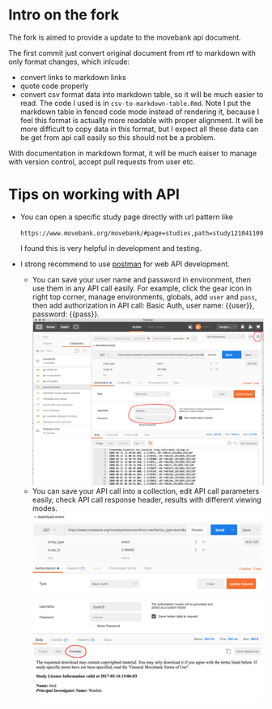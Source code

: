 # Intro on the fork
The fork is aimed to provide a update to the movebank api document. 

The first commit just convert original document from rtf to markdown with only format changes, which inlcude:
- convert links to markdown links
- quote code properly
- convert csv format data into markdown table, so it will be much easier to read. The code I used is in `csv-to-markdown-table.Rmd`. 
  Note I put the markdown table in fenced code mode instead of rendering it, because I feel this format is actually more readable with proper alignment. It will be more difficult to copy data in this format, but I expect all these data can be get from api call easily so this should not be a problem.

With documentation in markdown format, it will be much eaiser to manage with version control, accept pull requests from user etc.

# Tips on working with API
- You can open a specific study page directly with url pattern like

    `https://www.movebank.org/movebank/#page=studies,path=study121041109`

    I found this is very helpful in development and testing.

- I strong recommend to use [postman](https://www.getpostman.com/) for web API development.
    + You can save your user name and password in environment, then use them in any API call easily.
    For example, click the gear icon in right top corner, manage environments, globals, add `user` and `pass`, then add authorization in API call: Basic Auth, user name: {{user}}, password: {{pass}}.
  ![postman 1](postman/postman1.png?raw=true)
    + You can save your API call into a collection, edit API call parameters easily, check API call response header, results with different viewing modes.
  ![postman 2](postman/postman2.png?raw=true)
